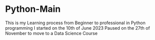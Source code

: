 # Python-Main
This is my Learning process from Beginner to professional in Python programming
I started on the 10th of June 2023
Paused on the 27th of November to move to a Data Science Course
